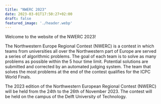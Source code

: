 ```yaml
---
title: "NWERC 2023"
date: 2023-03-01T17:50:27+02:00
draft: false
featured_image: './header.webp'
---
```


Welcome to the website of the NWERC 2023!

The Northwestern Europe Regional Contest (NWERC) is a contest in which teams from universities all over the Northwestern part of Europe are served a series of algorithmic problems. The goal of each team is to solve as many problems as possible within the 5 hour time limit. Potential solutions are submitted and corrected by an automated judging system. The team that solves the most problems at the end of the contest qualifies for the ICPC World Finals.

The 2023 edition of the Northwestern European Regional Contest (NWERC) will be held from the 24th to the 26th of November 2023.
The contest will be held on the campus of the Delft University of Technology.
